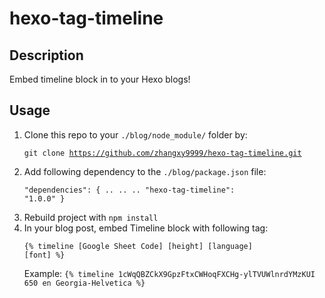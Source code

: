 # hexo-tag-timeline

## Description
Embed timeline block in to your Hexo blogs!

## Usage
1. Clone this repo to your `./blog/node_module/` folder by:
<br/><pre><code>git clone https://github.com/zhangxy9999/hexo-tag-timeline.git</code></pre>
2. Add following dependency to the `./blog/package.json` file:
<br/><pre><code>"dependencies": {
            ..
            ..
            ..
            "hexo-tag-timeline": "1.0.0"
        }</code></pre>
3. Rebuild project with `npm install`
4. In your blog post, embed Timeline block with following tag:
<br/><pre><code>{% timeline [Google Sheet Code] [height] [language] [font] %}</code></pre>
    Example: `{% timeline 1cWqQBZCkX9GpzFtxCWHoqFXCHg-ylTVUWlnrdYMzKUI 650 en Georgia-Helvetica %}`
